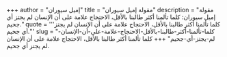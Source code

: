 +++
author = "إميل سيوران"
title = "مقولة إميل سيوران"
description = "مقولة إميل سيوران: كلما تألمنا أكثر طالبنا بالأقل، الاحتجاج علامة على أن الإنسان لم يجتز أي جحيم."
quote = '''كلما تألمنا أكثر طالبنا بالأقل، الاحتجاج علامة على أن الإنسان لم يجتز أي جحيم.'''
slug = "كلما-تألمنا-أكثر-طالبنا-بالأقل-الاحتجاج-علامة-على-أن-الإنسان-لم-يجتز-أي-جحيم"
+++
كلما تألمنا أكثر طالبنا بالأقل، الاحتجاج علامة على أن الإنسان لم يجتز أي جحيم.
